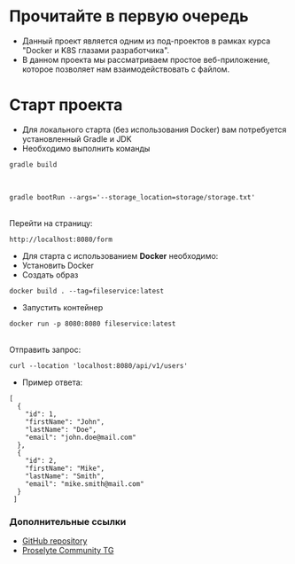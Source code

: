# Прочитайте в первую очередь

* Данный проект является одним из под-проектов в рамках курса "Docker и K8S глазами разработчика".
* В данном проекта мы рассматриваем простое веб-приложение, которое позволяет нам взаимодействовать с файлом.

# Старт проекта

* Для локального старта (без использования Docker) вам потребуется установленный Gradle и JDK
* Необходимо выполнить команды
```
gradle build
```
<br/>

```
gradle bootRun --args='--storage_location=storage/storage.txt'
```

<br/>Перейти на страницу:

```
http://localhost:8080/form
```

* Для старта с использованием **Docker** необходимо:
* Установить Docker
* Создать образ

```
docker build . --tag=fileservice:latest
```

* Запустить контейнер

```
docker run -p 8080:8080 fileservice:latest
```

<br/>Отправить запрос:

```
curl --location 'localhost:8080/api/v1/users'
```

* Пример ответа:

```
[
  {
    "id": 1,
    "firstName": "John",
    "lastName": "Doe",
    "email": "john.doe@mail.com"
  },
  {
    "id": 2,
    "firstName": "Mike",
    "lastName": "Smith",
    "email": "mike.smith@mail.com"
  }
 ]
```

### Дополнительные ссылки

* [GitHub repository](https://github.com/proselytear/user-api)
* [Proselyte Community TG](https://t.me/pse_club)
